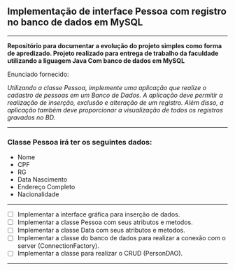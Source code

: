 ## Implementação de interface Pessoa com registro no banco de dados em MySQL

***
**Repositório para documentar a evolução do projeto simples como forma de apredizado.
Projeto realizado para entrega de trabalho da faculdade utilizando a liguagem Java
Com banco de dados em MySQL**

Enunciado fornecido: 

*Utilizando a classe Pessoa, implemente uma aplicação que realize o cadastro de
pessoas em um Banco de Dados. A aplicação deve permitir a realização de 
inserção, exclusão e alteração de um registro. Além disso, a aplicação também 
deve proporcionar a visualização de todos os registros gravados no BD.*

***
### Classe  Pessoa irá ter os seguintes dados:
* Nome
* CPF
* RG
* Data Nascimento
* Endereço Completo
* Nacionalidade

***
- [ ] Implementar a interface gráfica para inserção de dados.
- [ ] Implementar a classe Pessoa com seus atributos e metodos.
- [ ] Implementar a classe Data com seus atributos e metodos.
- [ ] Implementar a classe do banco de dados para realizar a conexão com o server (ConnectionFactory).
- [ ] Implementar a classe para realizar o CRUD (PersonDAO).
***
